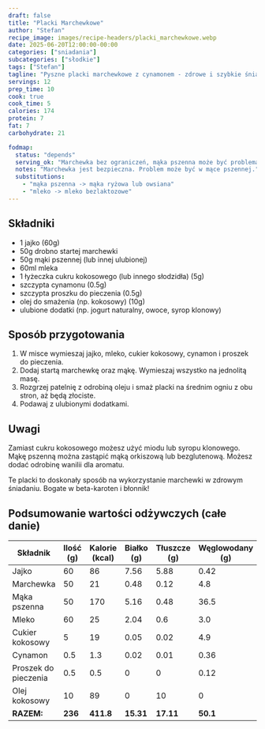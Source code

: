```yaml
---
draft: false
title: "Placki Marchewkowe"
author: "Stefan"
recipe_image: images/recipe-headers/placki_marchewkowe.webp
date: 2025-06-20T12:00:00-00:00
categories: ["sniadania"]
subcategories: ["słodkie"]
tags: ["Stefan"]
tagline: "Pyszne placki marchewkowe z cynamonem - zdrowe i szybkie śniadanie!"
servings: 12
prep_time: 10
cook: true
cook_time: 5
calories: 174
protein: 7
fat: 7
carbohydrate: 21

fodmap:
  status: "depends"
  serving_ok: "Marchewka bez ograniczeń, mąka pszenna może być problematyczna"
  notes: "Marchewka jest bezpieczna. Problem może być w mące pszennej."
  substitutions:
    - "mąka pszenna -> mąka ryżowa lub owsiana"
    - "mleko -> mleko bezlaktozowe"
---
```


## Składniki
- 1 jajko (60g)
- 50g drobno startej marchewki
- 50g mąki pszennej (lub innej ulubionej)
- 60ml mleka
- 1 łyżeczka cukru kokosowego (lub innego słodzidła) (5g)
- szczypta cynamonu (0.5g)
- szczypta proszku do pieczenia (0.5g)
- olej do smażenia (np. kokosowy) (10g)
- ulubione dodatki (np. jogurt naturalny, owoce, syrop klonowy)

## Sposób przygotowania

1. W misce wymieszaj jajko, mleko, cukier kokosowy, cynamon i proszek do pieczenia.
2. Dodaj startą marchewkę oraz mąkę. Wymieszaj wszystko na jednolitą masę.
3. Rozgrzej patelnię z odrobiną oleju i smaż placki na średnim ogniu z obu stron, aż będą złociste.
4. Podawaj z ulubionymi dodatkami.

## Uwagi
Zamiast cukru kokosowego możesz użyć miodu lub syropu klonowego. Mąkę pszenną można zastąpić mąką orkiszową lub bezglutenową. Możesz dodać odrobinę wanilii dla aromatu.

Te placki to doskonały sposób na wykorzystanie marchewki w zdrowym śniadaniu. Bogate w beta-karoten i błonnik!

## Podsumowanie wartości odżywczych (całe danie)

| Składnik            | Ilość (g) | Kalorie (kcal) | Białko (g) | Tłuszcze (g) | Węglowodany (g) |
|---------------------|-----------|----------------|------------|--------------|-----------------|
| Jajko               | 60        | 86             | 7.56       | 5.88         | 0.42            |
| Marchewka           | 50        | 21             | 0.48       | 0.12         | 4.8             |
| Mąka pszenna        | 50        | 170            | 5.16       | 0.48         | 36.5            |
| Mleko               | 60        | 25             | 2.04       | 0.6          | 3.0             |
| Cukier kokosowy     | 5         | 19             | 0.05       | 0.02         | 4.9             |
| Cynamon             | 0.5       | 1.3            | 0.02       | 0.01         | 0.36            |
| Proszek do pieczenia| 0.5       | 0.5            | 0          | 0            | 0.12            |
| Olej kokosowy       | 10        | 89             | 0          | 10           | 0               |
| **RAZEM:**          | **236**   | **411.8**      | **15.31**  | **17.11**    | **50.1**        |